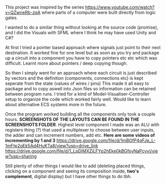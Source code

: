 This project was inspired by the series https://www.youtube.com/watch?v=QZwneRb-zqA where parts of a computer were built directly from logic gates.

I wanted to do a similar thing without looking at the source code (promise), and I did the Visuals with SFML where I think he may have used Unity and C#?

At first I tried a pointer based approach where signals just point to their next destination. It worked fine for one level but as soon as you try and package up a circuit into 
a component you have to copy pointers etc etc which was difficult. Learnt more about pointers / deep copying though.

So then I simply went for an approach where each circuit is just described by vectors and the definition (components, connections etc) is kept seperate from the state (values of wires / pins)
This made it all easy to package and to copy aswell into Json files so information can be retained between program runs.
I tried for a kind of Model-Visualiser-Controller setup to organize the code which worked fairly well. Would like to learn about alternative ECS systems more in the future.

Once the program worked building all the components only took a couple hours. **SCREENSHOTS OF THE LAYOUTS CAN BE FOUND IN THE SCREENSHOTS FOLDER**.
Highest level component I made was an ALU with registers thing (?) that used a multiplexer to choose between user inputs, the adder and can 
increment numbers, add etc.
**Here are some videos of incrementing by 1 and 3**
https://drive.google.com/file/d/1mBGfP4qFJe_L-1mFtp2qEk5Ad4HuKTa8/view?usp=drive_link
https://drive.google.com/file/d/1_LpDiMXZiLFYp2hEke0kBGfsyNaPcyvi/view?usp=sharing


Still plenty of other things I would like to add (deleting placed things, clicking on a component and seeing its composition inside, **two's complement**, digital display) 
but I have other things to do tbh.

